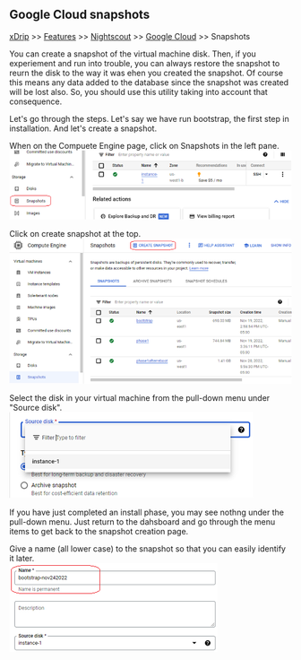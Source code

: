 ## Google Cloud snapshots
[xDrip](../../README.md) >> [Features](../Features_page) >> [Nightscout](../Nightscout_page) >> [Google Cloud](./GoogleCloud) >> Snapshots  
  
You can create a snapshot of the virtual machine disk.  Then, if you experiement and run into trouble, you can always restore the snapshot to reurn the disk to the way it was ehen you created the snapshot.
Of course this means any data added to the database since the snapshot was created will be lost also.  So, you should use this utility taking into account that consequence.  
  
Let's go through the steps.  Let's say we have run bootstrap, the first step in installation.  And let's create a snapshot.   
  
When on the Compuete Engine page, click on Snapshots in the left pane.  
![](./images/Snapshots.png)  
  
Click on create snapshot at the top.  
![](./images/Snapshots2.png)  
  
Select the disk in your virtual machine from the pull-down menu under "Source disk".  
![](./images/SourceDisk.png)  
  
If you have just completed an install phase, you may see nothng under the pull-down menu.  Just return to the dahsboard and go through the menu items to get back to the snapshot creation page.  
  
Give a name (all lower case) to the snapshot so that you can easily identify it later.  
![](./images/SnapshotTitle.png)  
  
